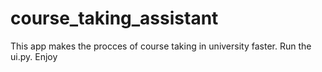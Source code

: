 # course_taking_assistant

This app makes the procces of course taking in university faster. Run the ui.py.
Enjoy
